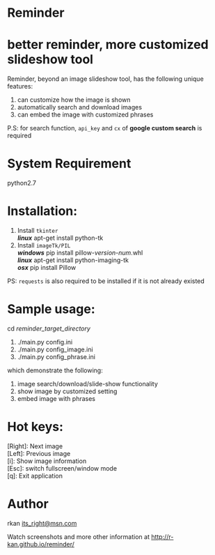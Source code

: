 # Reminder
better reminder, more customized slideshow tool
==========================

Reminder, beyond an image slideshow tool, has the following unique features:  
1. can customize how the image is shown  
2. automatically search and download images  
3. can embed the image with customized phrases

P.S: for search function, `api_key` and `cx` of **google custom search** is required 

# System Requirement
python2.7

# Installation:
1. Install `tkinter`  
  **_linux_** apt-get install python-tk  
2. Install `imageTk/PIL`  
  **_windows_** pip install pillow-_version-num_.whl  
  **_linux_** apt-get install python-imaging-tk  
  **_osx_** pip install Pillow  

PS: `requests` is also required to be installed if it is not already existed

# Sample usage:  
cd _reminder_target_directory_  
1. ./main.py config.ini  
2. ./main.py config_image.ini  
3. ./main.py config_phrase.ini  

which demonstrate the following:  
1. image search/download/slide-show functionality  
2. show image by customized setting  
3. embed image with phrases  

# Hot keys:
[Right]: Next image  
[Left]: Previous image  
[i]: Show image information  
[Esc]: switch fullscreen/window mode  
[q]: Exit application

# Author
rkan
its_right@msn.com

Watch screenshots and more other information at http://r-kan.github.io/reminder/
